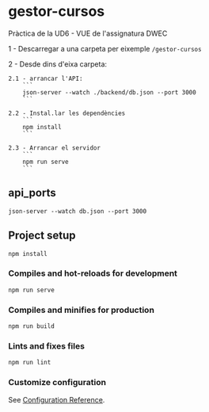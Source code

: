 # gestor-cursos
Pràctica de la UD6 - VUE de l'assignatura DWEC

1 - Descarregar a una carpeta  per eixemple 
        ```
        /gestor-cursos
        ```

2 - Desde dins d'eixa carpeta:

    2.1 - arrancar l'API:
        ```
        json-server --watch ./backend/db.json --port 3000
        ```
        
    2.2 - Instal.lar les dependències
        ```
        npm install
        ```
        
    2.3 - Arrancar el servidor
        ```
        npm run serve
        ```

## api_ports
```
json-server --watch db.json --port 3000
```

## Project setup
```
npm install
```

### Compiles and hot-reloads for development
```
npm run serve
```

### Compiles and minifies for production
```
npm run build
```

### Lints and fixes files
```
npm run lint
```

### Customize configuration
See [Configuration Reference](https://cli.vuejs.org/config/).
